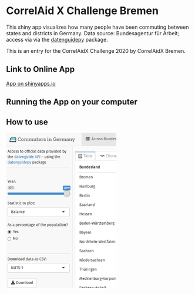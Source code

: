 # CorrelAid X Challenge Bremen

This shiny app visualizes how many people have been commuting between states and districts in Germany. Data source: Bundesagentur für Arbeit; access via via the [datenguidepy](https://github.com/CorrelAid/datenguide-python) package.

This is an entry for the CorrelAidX Challenge 2020 by CorrelAidX Bremen.


## Link to Online App

[App on shinyapps.io](https://long39ng.shinyapps.io/pendlerstat_de/)

## Running the App on your computer


## How to use

<img alt="Screenshot of the Shiny app's left sidebar" src="./screenshots/datenguide_leftpanel.png" width="300">
